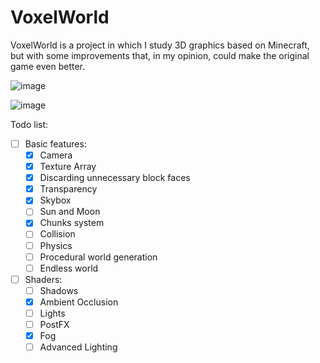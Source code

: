 # VoxelWorld

VoxelWorld is a project in which I study 3D graphics based on Minecraft, but with some improvements that, in my opinion, could make the original game even better.

![image](https://github.com/user-attachments/assets/119eb8f8-fc9d-4f16-bc95-0e5871ffd6ed)

![image](https://github.com/user-attachments/assets/a9767b0b-f3f6-4efe-987c-a8741c205780)

Todo list:
- [ ] Basic features:
  - [x] Camera
  - [x] Texture Array
  - [x] Discarding unnecessary block faces
  - [x] Transparency
  - [x] Skybox
  - [ ] Sun and Moon
  - [x] Chunks system
  - [ ] Collision
  - [ ] Physics
  - [ ] Procedural world generation
  - [ ] Endless world
- [ ] Shaders:
  - [ ] Shadows
  - [x] Ambient Occlusion
  - [ ] Lights
  - [ ] PostFX
  - [x] Fog
  - [ ] Advanced Lighting
